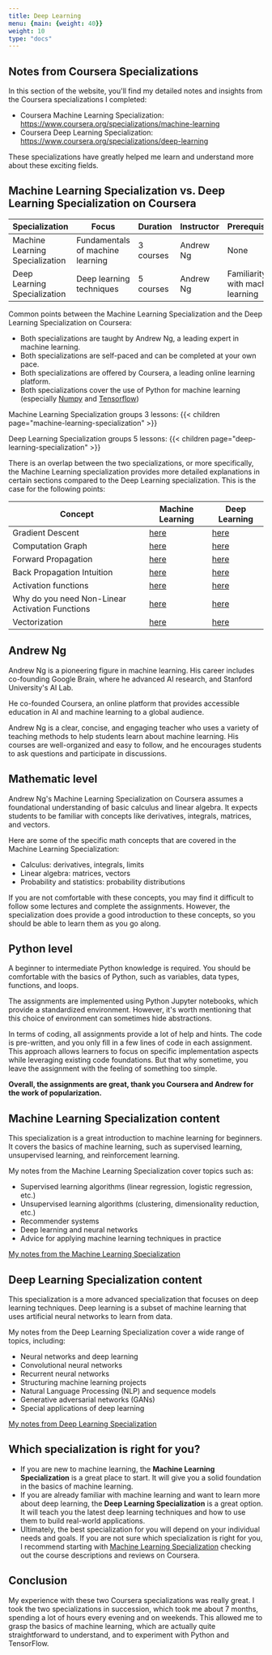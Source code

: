 ```yaml
---
title: Deep Learning
menu: {main: {weight: 40}}
weight: 10
type: "docs"
---
```



## Notes from Coursera Specializations

In this section of the website, you'll find my detailed notes and insights from the Coursera specializations I completed:
- Coursera Machine Learning Specialization: https://www.coursera.org/specializations/machine-learning
- Coursera Deep Learning Specialization: https://www.coursera.org/specializations/deep-learning

These specializations have greatly helped me learn and understand more about these exciting fields.


## Machine Learning Specialization vs. Deep Learning Specialization on Coursera

| Specialization | Focus | Duration | Instructor | Prerequisites | Audience |
|---|---|---|---|---|---|
| Machine Learning Specialization | Fundamentals of machine learning | 3 courses | Andrew Ng | None | Beginners |
| Deep Learning Specialization | Deep learning techniques | 5 courses | Andrew Ng | Familiarity with machine learning | Intermediate to advanced learners |


Common points between the Machine Learning Specialization and the Deep Learning Specialization on Coursera:
- Both specializations are taught by Andrew Ng, a leading expert in machine learning.
- Both specializations are self-paced and can be completed at your own pace.
- Both specializations are offered by Coursera, a leading online learning platform.
- Both specializations cover the use of Python for machine learning (especially [Numpy](https://numpy.org) and [Tensorflow](https://www.tensorflow.org/))


Machine Learning Specialization groups 3 lessons:
{{< children page="machine-learning-specialization" >}}

Deep Learning Specialization groups 5 lessons:
{{< children page="deep-learning-specialization" >}}

There is an overlap between the two specializations, or more specifically, the Machine Learning specialization provides more detailed explanations in certain sections compared to the Deep Learning specialization. This is  the case for the following points: 

|Concept|Machine Learning|Deep Learning|
|-|-|-|
|Gradient Descent|[here](./machine-learning-specialization/c1-supervised-ml/week1/#gradient-descent)|[here](./deep-learning-specialization/c1-neural-networks-and-deep-learning/week2/#gradient-descent)|
|Computation Graph|[here](./machine-learning-specialization/c2-advanced-learning-algorithms/week2/#computation-graph-optional)|[here](./deep-learning-specialization/c1-neural-networks-and-deep-learning/week2/#computation-graph)|
|Forward Propagation|[here](./machine-learning-specialization/c2-advanced-learning-algorithms/week1/#inference-making-predictions-forward-propagation)|[here](./deep-learning-specialization/c1-neural-networks-and-deep-learning/week3/)|
|Back Propagation Intuition |[here](./machine-learning-specialization/c2-advanced-learning-algorithms/week2/#back-propagation-optional)|[here](./deep-learning-specialization/c1-neural-networks-and-deep-learning/week3/#backpropagation-intuition-optional)|
|Activation functions|[here](./machine-learning-specialization/c2-advanced-learning-algorithms/week2/#choosing-activation-functions)|[here](./deep-learning-specialization/c1-neural-networks-and-deep-learning/week3/#activation-functions)|
|Why do you need Non-Linear Activation Functions|[here](./machine-learning-specialization/c2-advanced-learning-algorithms/week2/#why-do-we-need-activation-functions)|[here](./deep-learning-specialization/c1-neural-networks-and-deep-learning/week3/#why-do-you-need-non-linear-activation-functions)|
|Vectorization|[here](./machine-learning-specialization/c1-supervised-ml/week2/#vectorization-part-1)|[here](./deep-learning-specialization/c1-neural-networks-and-deep-learning/week2/#vectorization)|

## Andrew Ng

Andrew Ng is a pioneering figure in machine learning. His career includes co-founding Google Brain, where he advanced AI research, and Stanford University's AI Lab. 

He co-founded Coursera, an online platform that provides accessible education in AI and machine learning to a global audience.

Andrew Ng is a clear, concise, and engaging teacher who uses a variety of teaching methods to help students learn about machine learning. His courses are well-organized and easy to follow, and he encourages students to ask questions and participate in discussions.

## Mathematic level

Andrew Ng's Machine Learning Specialization on Coursera assumes a foundational understanding of basic calculus and linear algebra. It expects students to be familiar with concepts like derivatives, integrals, matrices, and vectors.

Here are some of the specific math concepts that are covered in the Machine Learning Specialization:
- Calculus: derivatives, integrals, limits
- Linear algebra: matrices, vectors
- Probability and statistics: probability distributions

If you are not comfortable with these concepts, you may find it difficult to follow some lectures and complete the assignments. However, the specialization does provide a good introduction to these concepts, so you should be able to learn them as you go along.

## Python level

A beginner to intermediate Python knowledge is required. You should be comfortable with the basics of Python, such as variables, data types, functions, and loops. 

The assignments are implemented using Python Jupyter notebooks, which provide a standardized environment. However, it's worth mentioning that this choice of environment can sometimes hide abstractions.

In terms of coding, all assignments provide a lot of help and hints. The code is pre-written, and you only fill in a few lines of code in each assignment. This approach allows learners to focus on specific implementation aspects while leveraging existing code foundations. But that why sometime, you leave the assignment with the feeling of something too simple. 

**Overall, the assignments are great, thank you Coursera and Andrew for the work of popularization.**

## Machine Learning Specialization content

This specialization is a great introduction to machine learning for beginners. It covers the basics of machine learning, such as supervised learning, unsupervised learning, and reinforcement learning.

My notes from the Machine Learning Specialization cover topics such as:

- Supervised learning algorithms (linear regression, logistic regression, etc.)
- Unsupervised learning algorithms (clustering, dimensionality reduction, etc.)
- Recommender systems
- Deep learning and neural networks
- Advice for applying machine learning techniques in practice


[My notes from the Machine Learning Specialization](./machine-learning-specialization/)


## Deep Learning Specialization content

This specialization is a more advanced specialization that focuses on deep learning techniques. Deep learning is a subset of machine learning that uses artificial neural networks to learn from data.

My notes from the Deep Learning Specialization cover a wide range of topics, including:

- Neural networks and deep learning
- Convolutional neural networks
- Recurrent neural networks
- Structuring machine learning projects
- Natural Language Processing (NLP) and sequence models
- Generative adversarial networks (GANs)
- Special applications of deep learning

[My notes from Deep Learning Specialization](./deep-learning-specialization/)

## Which specialization is right for you?

* If you are new to machine learning, the **Machine Learning Specialization** is a great place to start. It will give you a solid foundation in the basics of machine learning.
* If you are already familiar with machine learning and want to learn more about deep learning, the **Deep Learning Specialization** is a great option. It will teach you the latest deep learning techniques and how to use them to build real-world applications.
* Ultimately, the best specialization for you will depend on your individual needs and goals. If you are not sure which specialization is right for you, I recommend starting with [Machine Learning Specialization](./machine-learning-specialization/) checking out the course descriptions and reviews on Coursera.


## Conclusion

My experience with these two Coursera specializations was really great. I took the two specializations in succession, which took me about 7 months, spending a lot of hours every evening and on weekends. This allowed me to grasp the basics of machine learning, which are actually quite straightforward to understand, and to experiment with Python and TensorFlow.